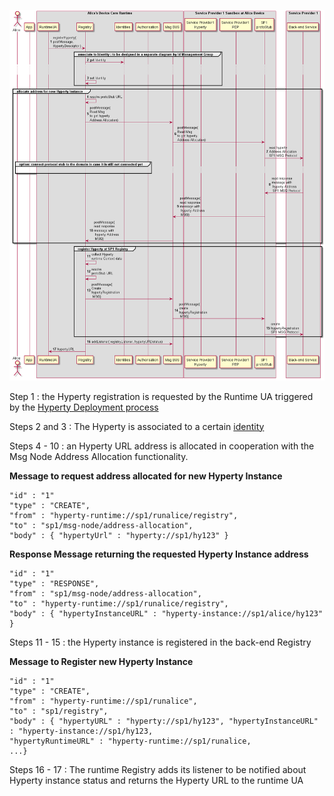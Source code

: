 <!--
@startuml "register-hyperty.png"

autonumber

!define SHOW_RuntimeA

!define SHOW_AppAtRuntimeA

!define SHOW_CoreRuntimeA
!define SHOW_MsgBUSAtRuntimeA
!define SHOW_RegistryAtRuntimeA
!define SHOW_IdentitiesAtRuntimeA
!define SHOW_AuthAtRuntimeA
!define SHOW_CoreAgentAtRuntimeA

!define SHOW_SP1SandboxAtRuntimeA
!define SHOW_Protostub1AtRuntimeA
!define SHOW_ServiceProvider1HypertyAtRuntimeA
!define SHOW_ServiceProvider1RouterAtRuntimeA

!define SHOW_SP1

!include ../runtime_objects.plantuml

RunUA@A -> RunReg@A : registerHyperty(\npostMessage,\nHypertyDescriptor )

	group associate to Identity : to be designed in a separate diagram by Id Management Group

		RunID@A <- RunReg@A : get Identity

		... ...

		RunReg@A <- RunReg@A : set Identity

	end group

	group allocate address for new Hyperty Instance
		RunReg@A <- RunReg@A : resolve protoStub URL
		RunReg@A -> BUS@A : postMessage(\nRead Msg\nto get hyperty \nAddress Allocation)

		BUS@A -> Proto1@A : postMessage(\nRead Msg\nto get hyperty \nAddress Allocation)

		Proto1@A -> SP1 : read hyperty\nAddress Allocation\nSP1 MSG Protocol

		group option: connect protocol stub to the domain in case it is still not connected yet

		...

		end group

		Proto1@A <- SP1 : read response \nmessage with\n hyperty Address\n SP1 MSG Protocol

		Proto1@A -> BUS@A : postMessage(\nread response \nmessage with\n hyperty Address\n MSG)

		RunReg@A <- BUS@A : postMessage(\nread response \nmessage with\n hyperty Address\n MSG)

	end group
		
	group register Hyperty at SP1 Registry
		RunReg@A <- RunReg@A : collect Hyperty\nruntime Context data
		RunReg@A <- RunReg@A : resolve \nprotoStub URL
		RunReg@A -> BUS@A : postMessage(\nCreate \nhypertyRegistration\n MSG)

		BUS@A -> Proto1@A : postMessage(\ncreate \nhypertyRegistration\n MSG)

		Proto1@A -> SP1 : create\nhypertyRegistration\nSP1 MSG Protocol


	end group

RunReg@A -> BUS@A : addListener( registryListener, hypertyURL\status)

RunUA@A <- RunReg@A : hypertyURL

@enduml
-->


![Register Hyperty](register-hyperty.png)

Step 1 : the Hyperty registration is requested by the Runtime UA triggered by the [Hyperty Deployment process](deploy-hyperty.md)

Steps 2 and 3 : The Hyperty is associated to a certain [identity](../identity-management/user-to-hyperty-binding.md)

Steps 4 - 10 : an Hyperty URL address is allocated in cooperation with the Msg Node Address Allocation functionality.

**Message to request address allocated for new Hyperty Instance**


```
"id" : "1"
"type" : "CREATE",
"from" : "hyperty-runtime://sp1/runalice/registry",
"to" : "sp1/msg-node/address-allocation",
"body" : { "hypertyUrl" : "hyperty://sp1/hy123" }
```

**Response Message returning the requested Hyperty Instance address**

```
"id" : "1"
"type" : "RESPONSE",
"from" : "sp1/msg-node/address-allocation",
"to" : "hyperty-runtime://sp1/runalice/registry",
"body" : { "hypertyInstanceURL" : "hyperty-instance://sp1/alice/hy123" }
```

Steps 11 - 15 : the Hyperty instance is registered in the back-end Registry

**Message to Register new Hyperty Instance**

```
"id" : "1"
"type" : "CREATE",
"from" : "hyperty-runtime://sp1/runalice",
"to" : "sp1/registry",
"body" : { "hypertyURL" : "hyperty://sp1/hy123", "hypertyInstanceURL" : "hyperty-instance://sp1/hy123,
"hypertyRuntimeURL" : "hyperty-runtime://sp1/runalice,
...}
```

Steps 16 - 17 : The runtime Registry adds its listener to be notified about Hyperty instance status and returns the Hyperty URL to the runtime UA